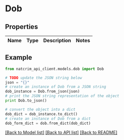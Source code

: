 # Dob


## Properties
Name | Type | Description | Notes
------------ | ------------- | ------------- | -------------

## Example

```python
from natcrim_api_client.models.dob import Dob

# TODO update the JSON string below
json = "{}"
# create an instance of Dob from a JSON string
dob_instance = Dob.from_json(json)
# print the JSON string representation of the object
print Dob.to_json()

# convert the object into a dict
dob_dict = dob_instance.to_dict()
# create an instance of Dob from a dict
dob_form_dict = dob.from_dict(dob_dict)
```
[[Back to Model list]](../README.md#documentation-for-models) [[Back to API list]](../README.md#documentation-for-api-endpoints) [[Back to README]](../README.md)


